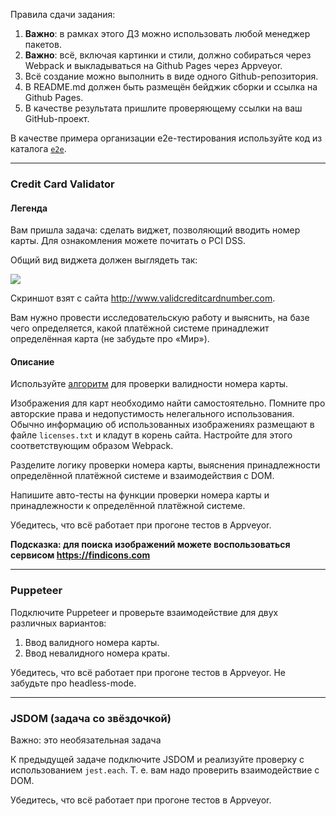 Правила сдачи задания:

1. **Важно**: в рамках этого ДЗ можно использовать любой менеджер пакетов.
1. **Важно**: всё, включая картинки и стили, должно собираться через Webpack и выкладываться на Github Pages через Appveyor.
1. Всё создание можно выполнить в виде одного Github-репозитория.
1. В README.md должен быть размещён бейджик сборки и ссылка на Github Pages.
1. В качестве результата пришлите проверяющему ссылки на ваш GitHub-проект.

В качестве примера организации e2e-тестирования используйте код из каталога [`e2e`](e2e).

---

### Credit Card Validator

#### Легенда

Вам пришла задача: сделать виджет, позволяющий вводить номер карты. Для ознакомления можете почитать о PCI DSS.

Общий вид виджета должен выглядеть так:

![](./pic/validator.png)

Скриншот взят с сайта http://www.validcreditcardnumber.com.

Вам нужно провести исследовательскую работу и выяснить, на базе чего определяется, какой платёжной системе принадлежит определённая карта (не забудьте про «Мир»).

#### Описание

Используйте [алгоритм](https://en.wikipedia.org/wiki/Luhn_algorithm) для проверки валидности номера карты.

Изображения для карт необходимо найти самостоятельно. Помните про авторские права и недопустимость нелегального использования. Обычно информацию об использованных изображениях размещают в файле `licenses.txt` и кладут в корень сайта. Настройте для этого соответствующим образом Webpack.

Разделите логику проверки номера карты, выяснения принадлежности определённой платёжной системе и взаимодействия с DOM.

Напишите авто-тесты на функции проверки номера карты и принадлежности к определённой платёжной системе.

Убедитесь, что всё работает при прогоне тестов в Appveyor.

**Подсказка: для поиска изображений можете воспользоваться сервисом https://findicons.com**

---

### Puppeteer

Подключите Puppeteer и проверьте взаимодействие для двух различных вариантов:
1. Ввод валидного номера карты.
1. Ввод невалидного номера краты.

Убедитесь, что всё работает при прогоне тестов в Appveyor. Не забудьте про headless-mode.

---

### JSDOM (задача со звёздочкой)

Важно: это необязательная задача

К предыдущей задаче подключите JSDOM и реализуйте проверку с использованием `jest.each`. Т. е. вам надо проверить взаимодействие с DOM.

Убедитесь, что всё работает при прогоне тестов в Appveyor.
